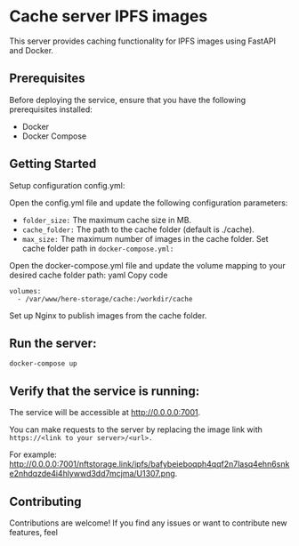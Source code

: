 # Cache server IPFS images
This server provides caching functionality for IPFS images using FastAPI and Docker.

## Prerequisites
Before deploying the service, ensure that you have the following prerequisites installed:

- Docker
- Docker Compose

## Getting Started
Setup configuration config.yml:

Open the config.yml file and update the following configuration parameters:
- `folder_size:` The maximum cache size in MB.
- `cache_folder:` The path to the cache folder (default is ./cache).
- `max_size:` The maximum number of images in the cache folder.
Set cache folder path in `docker-compose.yml:`

Open the docker-compose.yml file and update the volume mapping to your desired cache folder path:
yaml
Copy code
```
volumes:
  - /var/www/here-storage/cache:/workdir/cache
```
Set up Nginx to publish images from the cache folder.

## Run the server:

`docker-compose up`

##  Verify that the service is running:

The service will be accessible at http://0.0.0.0:7001.

You can make requests to the server by replacing the image link with `https://<link to your server>/<url>.` 

For example: http://0.0.0.0:7001/nftstorage.link/ipfs/bafybeieboqph4qqf2n7lasq4ehn6snke2nhdqzde4i4hlywwd3dd7mcjma/U1307.png.

## Contributing

Contributions are welcome! If you find any issues or want to contribute new features, feel